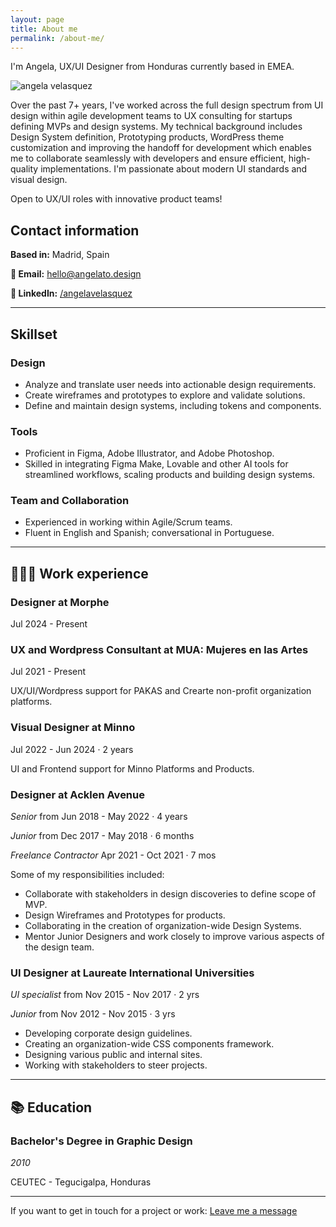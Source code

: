 ```yaml
---
layout: page
title: About me
permalink: /about-me/
---
```

I'm Angela, UX/UI Designer from Honduras currently based in EMEA.

![angela velasquez](../images/img-angela-landscape.png)


Over the past 7+ years, I've worked across the full design spectrum from UI design within agile development teams to UX consulting for startups defining MVPs and design systems. My technical background includes Design System definition, Prototyping products, WordPress theme customization and improving the handoff for development which enables me to collaborate seamlessly with developers and ensure efficient, high-quality implementations.
I'm passionate about modern UI standards and visual design.

Open to UX/UI roles with innovative product teams!

## Contact information

**Based in:** Madrid, Spain

**📧 Email:** [hello@angelato.design](mailto:hello@angelato.design)

**🔗 LinkedIn:** [/angelavelasquez](https://www.linkedin.com/in/angelavelasquez/)

---

## Skillset 

### Design

- Analyze and translate user needs into actionable design requirements.
- Create wireframes and prototypes to explore and validate solutions.
- Define and maintain design systems, including tokens and components.

### Tools

- Proficient in Figma, Adobe Illustrator, and Adobe Photoshop.
- Skilled in integrating Figma Make, Lovable and other AI tools for streamlined workflows, scaling products and building design systems.

### Team and Collaboration

- Experienced in working within Agile/Scrum teams.
- Fluent in English and Spanish; conversational in Portuguese.



---

## **👩🏻‍💻** Work experience

### Designer at Morphe

Jul 2024 - Present 

### **UX and Wordpress Consultant at MUA: Mujeres en las Artes**

Jul 2021 - Present 

UX/UI/Wordpress support for PAKAS and Crearte non-profit organization platforms.

### Visual Designer at Minno

Jul 2022 - Jun 2024 · 2 years

UI and Frontend support for Minno Platforms and Products.

### Designer at Acklen Avenue

_Senior_ from Jun 2018 - May 2022 · 4 years

_Junior_ from Dec 2017 - May 2018 · 6 months

_Freelance Contractor_ Apr 2021 - Oct 2021 · 7 mos 

Some of my responsibilities included:

- Collaborate with stakeholders in design discoveries to define scope of MVP.
- Design Wireframes and Prototypes for products.
- Collaborating in the creation of organization-wide Design Systems.
- Mentor Junior Designers and work closely to improve various aspects of the design team.


### UI Designer at Laureate International Universities

_UI specialist_ from Nov 2015 - Nov 2017 · 2 yrs

_Junior_ from Nov 2012 - Nov 2015 · 3 yrs

- Developing corporate design guidelines.
- Creating an organization-wide CSS components framework.
- Designing various public and internal sites.
- Working with stakeholders to steer projects.


---

## 📚 Education

### **Bachelor's Degree in Graphic Design**

*2010* 

CEUTEC - Tegucigalpa, Honduras

---

If you want to get in touch for a project or work:
[Leave me a message](https://angelato.design/#CONTACT)
